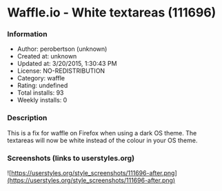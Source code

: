 # Waffle.io - White textareas (111696)

### Information
- Author: perobertson (unknown)
- Created at: unknown
- Updated at: 3/20/2015, 1:30:43 PM
- License: NO-REDISTRIBUTION
- Category: waffle
- Rating: undefined
- Total installs: 93
- Weekly installs: 0


### Description
This is a fix for waffle on Firefox when using a dark OS theme.  The textareas will now be white instead of the colour in your OS theme.


### Screenshots (links to userstyles.org)
![https://userstyles.org/style_screenshots/111696-after.png](https://userstyles.org/style_screenshots/111696-after.png)


